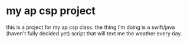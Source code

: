 # my ap csp project

this is a project for my ap csp class. the thing i'm doing is a swift/java (haven't fully decided yet) script that will text me the weather every day. 